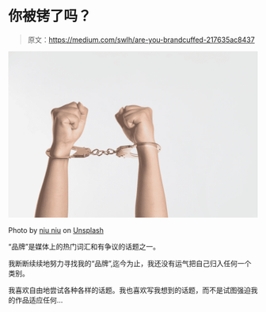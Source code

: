 # 你被铐了吗？

> 原文：<https://medium.com/swlh/are-you-brandcuffed-217635ac8437>

![](img/1ea8aa812cc6bc8470c21edc0b88d757.png)

Photo by [niu niu](https://unsplash.com/@anneniuniu?utm_source=medium&utm_medium=referral) on [Unsplash](https://unsplash.com?utm_source=medium&utm_medium=referral)

“品牌”是媒体上的热门词汇和有争议的话题之一。

我断断续续地努力寻找我的“品牌”,迄今为止，我还没有运气把自己归入任何一个类别。

我喜欢自由地尝试各种各样的话题。我也喜欢写我想到的话题，而不是试图强迫我的作品适应任何…
